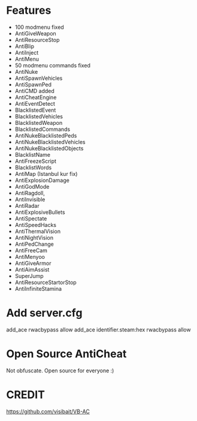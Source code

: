 # Features
+ 100 modmenu fixed 
+ AntiGiveWeapon
+ AntiResourceStop 
+ AntiBlip 
+ AntiInject 
+ AntiMenu
+ 50 modmenu commands fixed
+ AntiNuke
+ AntiSpawnVehicles 
+ AntiSpawnPed 
+ AntiCMD added 
+ AntiCheatEngine 
+ AntiEventDetect
+ BlacklistedEvent
+ BlacklistedVehicles
+ BlacklistedWeapon
+ BlacklistedCommands
+ AntiNukeBlacklistedPeds
+ AntiNukeBlacklistedVehicles
+ AntiNukeBlacklistedObjects
+ BlacklistName
+ AntiFreezeScript
+ BlacklistWords
+ AntiMap (Istanbul kur fix)
+ AntiExplosionDamage
+ AntiGodMode
+ AntiRagdoll,
+ AntiInvisible
+ AntiRadar
+ AntiExplosiveBullets
+ AntiSpectate
+ AntiSpeedHacks
+ AntiThermalVision
+ AntiNightVision
+ AntiPedChange
+ AntiFreeCam
+ AntiMenyoo
+ AntiGiveArmor
+ AntiAimAssist
+ SuperJump
+ AntiResourceStartorStop
+ AntiInfiniteStamina

# Add server.cfg

add_ace rwacbypass allow 
add_ace identifier.steam:hex rwacbypass allow


# Open Source AntiCheat
Not obfuscate. Open source for everyone :)

# CREDIT

https://github.com/visibait/VB-AC